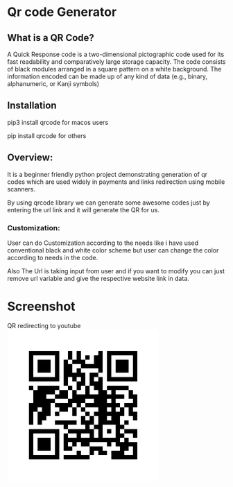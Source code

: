 <h1>Qr code Generator</h1>

<h2>What is a QR Code?</h2>

A Quick Response code is a two-dimensional pictographic code used for its fast readability and comparatively large storage capacity. The code consists of black modules arranged in a square pattern on a white background. The information encoded can be made up of any kind of data (e.g., binary, alphanumeric, or Kanji symbols)


<h2>Installation</h2>

pip3 install qrcode for macos users

pip install qrcode for others

<h2>Overview:</h2>

It is a beginner friendly python project demonstrating generation of qr codes which are used widely in payments and links redirection using mobile scanners.

By using qrcode library we can generate some awesome codes just by entering the url link and it will generate the QR for us.


<h3>Customization:</h3>
User can do Customization according to the needs like i have used conventional black and white color scheme but user can change the color according to needs in the code.

Also The Url is taking input from user and if you want to modify you can just remove url variable and give the respective website link in data.


<h1>Screenshot</h1>

<p>QR redirecting to youtube

<img src="custom.png"/>
 

